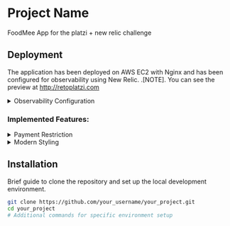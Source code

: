 # Project Name

FoodMee App for the platzi + new relic challenge

## Deployment

The application has been deployed on AWS EC2 with Nginx and has been configured for observability using New Relic.
.[NOTE]. You can see the preview at http://retoplatzi.com

<details>
<summary>Observability Configuration</summary>
  
New Relic has been integrated to monitor the performance and health of the application.
</details>

### Implemented Features:

<details>
<summary>Payment Restriction</summary>
  
Functionality has been implemented to not accept payments with American Express cards.
</details>

<details>
<summary>Modern Styling</summary>
  
The design and styling of the page have been done following modern standards.
</details>

## Installation

Brief guide to clone the repository and set up the local development environment.

```bash
git clone https://github.com/your_username/your_project.git
cd your_project
# Additional commands for specific environment setup
